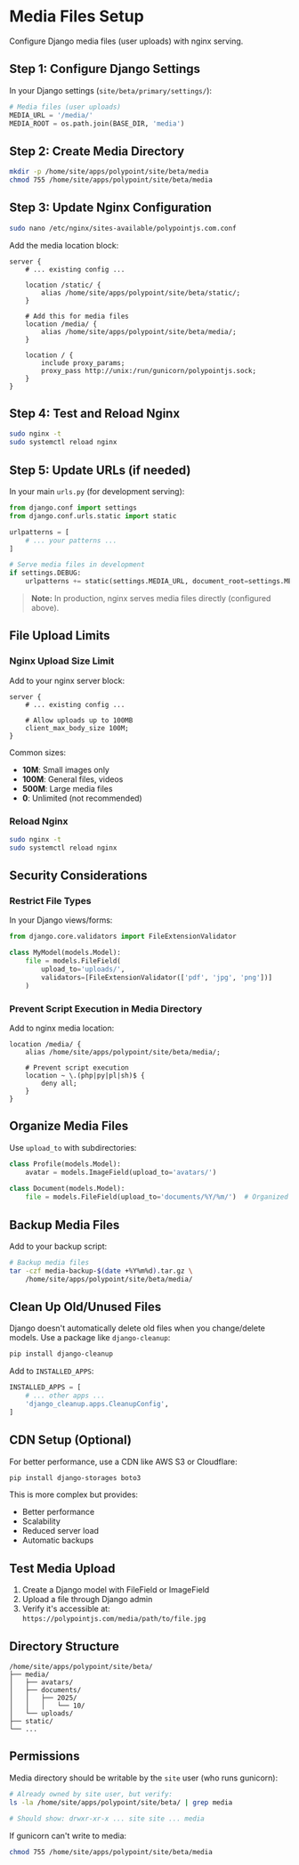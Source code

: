 # Media Files Setup

Configure Django media files (user uploads) with nginx serving.

## Step 1: Configure Django Settings

In your Django settings (`site/beta/primary/settings/`):

```python
# Media files (user uploads)
MEDIA_URL = '/media/'
MEDIA_ROOT = os.path.join(BASE_DIR, 'media')
```

## Step 2: Create Media Directory

```bash
mkdir -p /home/site/apps/polypoint/site/beta/media
chmod 755 /home/site/apps/polypoint/site/beta/media
```

## Step 3: Update Nginx Configuration

```bash
sudo nano /etc/nginx/sites-available/polypointjs.com.conf
```

Add the media location block:

```nginx
server {
    # ... existing config ...
    
    location /static/ {
        alias /home/site/apps/polypoint/site/beta/static/;
    }
    
    # Add this for media files
    location /media/ {
        alias /home/site/apps/polypoint/site/beta/media/;
    }
    
    location / {
        include proxy_params;
        proxy_pass http://unix:/run/gunicorn/polypointjs.sock;
    }
}
```

## Step 4: Test and Reload Nginx

```bash
sudo nginx -t
sudo systemctl reload nginx
```

## Step 5: Update URLs (if needed)

In your main `urls.py` (for development serving):

```python
from django.conf import settings
from django.conf.urls.static import static

urlpatterns = [
    # ... your patterns ...
]

# Serve media files in development
if settings.DEBUG:
    urlpatterns += static(settings.MEDIA_URL, document_root=settings.MEDIA_ROOT)
```

> **Note:** In production, nginx serves media files directly (configured above).

## File Upload Limits

### Nginx Upload Size Limit

Add to your nginx server block:

```nginx
server {
    # ... existing config ...
    
    # Allow uploads up to 100MB
    client_max_body_size 100M;
}
```

Common sizes:
- **10M**: Small images only
- **100M**: General files, videos
- **500M**: Large media files
- **0**: Unlimited (not recommended)

### Reload Nginx

```bash
sudo nginx -t
sudo systemctl reload nginx
```

## Security Considerations

### Restrict File Types

In your Django views/forms:

```python
from django.core.validators import FileExtensionValidator

class MyModel(models.Model):
    file = models.FileField(
        upload_to='uploads/',
        validators=[FileExtensionValidator(['pdf', 'jpg', 'png'])]
    )
```

### Prevent Script Execution in Media Directory

Add to nginx media location:

```nginx
location /media/ {
    alias /home/site/apps/polypoint/site/beta/media/;
    
    # Prevent script execution
    location ~ \.(php|py|pl|sh)$ {
        deny all;
    }
}
```

## Organize Media Files

Use `upload_to` with subdirectories:

```python
class Profile(models.Model):
    avatar = models.ImageField(upload_to='avatars/')
    
class Document(models.Model):
    file = models.FileField(upload_to='documents/%Y/%m/')  # Organized by date
```

## Backup Media Files

Add to your backup script:

```bash
# Backup media files
tar -czf media-backup-$(date +%Y%m%d).tar.gz \
    /home/site/apps/polypoint/site/beta/media/
```

## Clean Up Old/Unused Files

Django doesn't automatically delete old files when you change/delete models. Use a package like `django-cleanup`:

```bash
pip install django-cleanup
```

Add to `INSTALLED_APPS`:

```python
INSTALLED_APPS = [
    # ... other apps ...
    'django_cleanup.apps.CleanupConfig',
]
```

## CDN Setup (Optional)

For better performance, use a CDN like AWS S3 or Cloudflare:

```bash
pip install django-storages boto3
```

This is more complex but provides:
- Better performance
- Scalability
- Reduced server load
- Automatic backups

## Test Media Upload

1. Create a Django model with FileField or ImageField
2. Upload a file through Django admin
3. Verify it's accessible at: `https://polypointjs.com/media/path/to/file.jpg`

## Directory Structure

```
/home/site/apps/polypoint/site/beta/
├── media/
│   ├── avatars/
│   ├── documents/
│   │   ├── 2025/
│   │   │   └── 10/
│   └── uploads/
├── static/
└── ...
```

## Permissions

Media directory should be writable by the `site` user (who runs gunicorn):

```bash
# Already owned by site user, but verify:
ls -la /home/site/apps/polypoint/site/beta/ | grep media

# Should show: drwxr-xr-x ... site site ... media
```

If gunicorn can't write to media:

```bash
chmod 755 /home/site/apps/polypoint/site/beta/media
```
